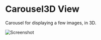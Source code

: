 Carousel3D View
=======================

Carousel for displaying a few images, in 3D.

![Screenshot](https://raw.github.com/quocble/carousel3d.gif)

